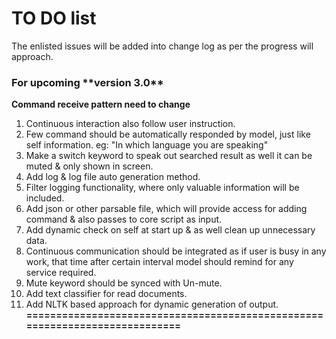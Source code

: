 <h1>TO DO list</h1>
The enlisted issues will be added into change log as per the progress will approach. 

<h3>For upcoming **version 3.0**</h3>

**Command receive pattern need to change**
1. Continuous interaction also follow user instruction.
2. Few command should be automatically responded by model, just like self information. eg: "In which language you are speaking"
3. Make a switch keyword to speak out searched result as well it can be muted & only shown in screen. 
4. Add log & log file auto generation method. 
5. Filter logging functionality, where only valuable information will be included. 
6. Add json or other parsable file, which will provide access for adding command & also passes to core script as input. 
7. Add dynamic check on self at start up & as well clean up unnecessary data. 
8. Continuous communication should be integrated as if user is busy in any work, that time after certain interval model should remind for any service required. 
9. Mute keyword should be synced with Un-mute. 
10. Add text classifier for read documents. 
11. Add NLTK based approach for dynamic generation of output.
**============================================================================**